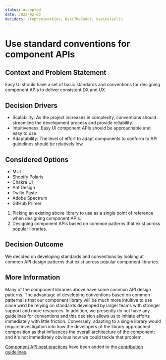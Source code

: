 ```yaml
---
status: Accepted
date: 2023-02-03
deciders: stephenjwatkins, OskiTheCoder, kevinalexliu
---
```


# Use standard conventions for component APIs

## Context and Problem Statement

Easy UI should have a set of basic standards and conventions for designing component APIs to deliver consistent DX and UX.

## Decision Drivers

- Scalability: As the project increases in complexity, conventions should streamline the development process and provide reliability.
- Intuitiveness: Easy UI component APIs should be approachable and easy to use.
- Adaptability: The level of effort to adapt components to conform to API guidelines should be relatively low.

## Considered Options

- MUI
- Shopify Polaris
- Chakra UI
- Ant Design
- Twilio Paste
- Adobe Spectrum
- GitHub Primer

1. Picking an existing above library to use as a single point of reference when designing component APIs.
2. Designing component APIs based on common patterns that exist across popular libraries.

## Decision Outcome

We decided on developing standards and conventions by looking at common API design patterns that exist across popular component libraries.

## More Information

Many of the component libraries above have some common API design patterns. The advantage of developing conventions based on common patterns is that our component library will be much more intuitive to use since we’d be relying on standards developed by larger teams with stronger support and more resources. In addition, we presently do not have any guidelines for conventions and this decision allows us to initiate efforts immediately with little friction. Conversely, adapting to a single library would require investigation into how the developers of the library approached composition as that influences the overall architecture of the component; and it's not immediately obvious how we could tackle that problem.

[Component API best practices](https://github.com/EasyPost/easy-ui/blob/main/.github/CONTRIBUTING.md#component-api-best-practices) have been added to the [contribution guidelines](https://github.com/EasyPost/easy-ui/blob/main.github/CONTRIBUTING.md).
